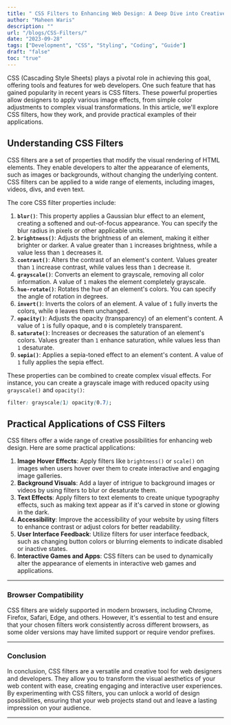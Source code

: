 ```yaml
---
title: " CSS Filters to Enhancing Web Design: A Deep Dive into Creative Effects"
author: "Maheen Waris"
description: ""
url: "/blogs/CSS-Filters/"
date: "2023-09-28"
tags: ["Development", "CSS", "Styling", "Coding", "Guide"]
draft: "false"
toc: "true"
---
```


CSS (Cascading Style Sheets) plays a pivotal role in achieving this goal, offering tools and features for web developers. One such feature that has gained popularity in recent years is CSS filters. These powerful properties allow designers to apply various image effects, from simple color adjustments to complex visual transformations. In this article, we'll explore CSS filters, how they work, and provide practical examples of their applications.

## Understanding CSS Filters

CSS filters are a set of properties that modify the visual rendering of HTML elements. They enable developers to alter the appearance of elements, such as images or backgrounds, without changing the underlying content. CSS filters can be applied to a wide range of elements, including images, videos, divs, and even text.

The core CSS filter properties include:

1. **`blur()`**: This property applies a Gaussian blur effect to an element, creating a softened and out-of-focus appearance. You can specify the blur radius in pixels or other applicable units.
2. **`brightness()`**: Adjusts the brightness of an element, making it either brighter or darker. A value greater than `1` increases brightness, while a value less than `1` decreases it.
3. **`contrast()`**: Alters the contrast of an element's content. Values greater than `1` increase contrast, while values less than `1` decrease it.
4. **`grayscale()`**: Converts an element to grayscale, removing all color information. A value of `1` makes the element completely grayscale.
5. **`hue-rotate()`**: Rotates the hue of an element's colors. You can specify the angle of rotation in degrees.
6. **`invert()`**: Inverts the colors of an element. A value of `1` fully inverts the colors, while `0` leaves them unchanged.
7. **`opacity()`**: Adjusts the opacity (transparency) of an element's content. A value of `1` is fully opaque, and `0` is completely transparent.
8. **`saturate()`**: Increases or decreases the saturation of an element's colors. Values greater than `1` enhance saturation, while values less than `1` desaturate.
9. **`sepia()`**: Applies a sepia-toned effect to an element's content. A value of `1` fully applies the sepia effect.

These properties can be combined to create complex visual effects. For instance, you can create a grayscale image with reduced opacity using `grayscale()` and `opacity()`:

```css
filter: grayscale(1) opacity(0.7);
```

## Practical Applications of CSS Filters

CSS filters offer a wide range of creative possibilities for enhancing web design. Here are some practical applications:

1. **Image Hover Effects**: Apply filters like `brightness()` or `scale()` on images when users hover over them to create interactive and engaging image galleries.
2. **Background Visuals**: Add a layer of intrigue to background images or videos by using filters to blur or desaturate them.
3. **Text Effects**: Apply filters to text elements to create unique typography effects, such as making text appear as if it's carved in stone or glowing in the dark.
4. **Accessibility**: Improve the accessibility of your website by using filters to enhance contrast or adjust colors for better readability.
5. **User Interface Feedback**: Utilize filters for user interface feedback, such as changing button colors or blurring elements to indicate disabled or inactive states.
6. **Interactive Games and Apps**: CSS filters can be used to dynamically alter the appearance of elements in interactive web games and applications.

<hr>

### Browser Compatibility

CSS filters are widely supported in modern browsers, including Chrome, Firefox, Safari, Edge, and others. However, it's essential to test and ensure that your chosen filters work consistently across different browsers, as some older versions may have limited support or require vendor prefixes.

<hr>

### Conclusion

In conclusion, CSS filters are a versatile and creative tool for web designers and developers. They allow you to transform the visual aesthetics of your web content with ease, creating engaging and interactive user experiences. By experimenting with CSS filters, you can unlock a world of design possibilities, ensuring that your web projects stand out and leave a lasting impression on your audience.

---
